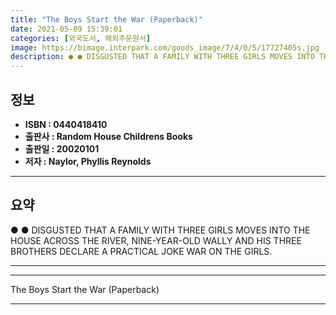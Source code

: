 ```yaml
---
title: "The Boys Start the War (Paperback)"
date: 2021-05-09 15:39:01
categories: [외국도서, 해외주문원서]
image: https://bimage.interpark.com/goods_image/7/4/0/5/17727405s.jpg
description: ● ● DISGUSTED THAT A FAMILY WITH THREE GIRLS MOVES INTO THE HOUSE ACROSS THE RIVER, NINE-YEAR-OLD WALLY AND HIS THREE BROTHERS DECLARE A PRACTICAL JOKE WAR ON
---
```


## **정보**

- **ISBN : 0440418410**
- **출판사 : Random House Childrens Books**
- **출판일 : 20020101**
- **저자 : Naylor, Phyllis Reynolds**

------



## **요약**

●  ●  DISGUSTED THAT A FAMILY WITH THREE GIRLS MOVES INTO THE HOUSE ACROSS THE RIVER, NINE-YEAR-OLD WALLY AND HIS THREE BROTHERS DECLARE A PRACTICAL JOKE WAR ON THE GIRLS.

------



------


The Boys Start the War (Paperback) 

------


